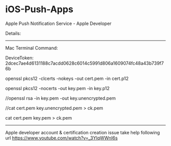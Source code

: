 # iOS-Push-Apps
Apple Push Notification Service - Apple Developer

Details:


-----------------------------------------------------
Mac Terminal Command:

DeviceToken:
2dcec7ae4d6131188c7acdd0628c6014c5991d806a1609074fc48a43b739f76b


openssl pkcs12 -clcerts -nokeys -out cert.pem -in cert.p12

openssl pkcs12 -nocerts -out key.pem -in key.p12

//openssl rsa -in key.pem -out key.unencrypted.pem

//cat cert.pem key.unencrypted.pem  >  ck.pem

cat cert.pem key.pem  >  ck.pem

-----------------------------------------------



Apple developer account & certification creation issue take help following url
https://www.youtube.com/watch?v=_3YlqWWnI6s
